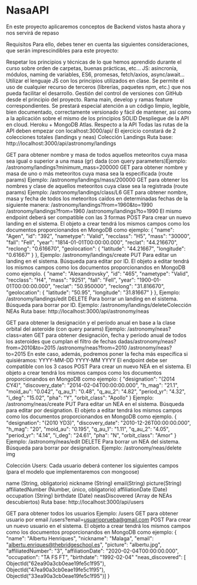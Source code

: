 # NasaAPI
​En este proyecto aplicaremos conceptos de Backend vistos hasta ahora y nos servirá de repaso

Requisitos
Para ello, debes tener en cuenta las siguientes consideraciones, que serán imprescindibles para este proyecto:​

Respetar los principios y técnicas de lo que hemos aprendido durante el curso sobre orden de carpetas, buenas prácticas, etc...
JS: asincronía, módulos, naming de variables, ES6, promesas, fetch/axios, async/await... Utilizar el lenguaje JS con los principios utilizados en clase.
Se permite el uso de cualquier recurso de terceros (librerías, paquetes npm, etc.) que nos pueda facilitar el desarrollo.
Gestión del control de versiones con GitHub desde el principio del proyecto. Rama main, develop y ramas feature correspondientes.
Se prestará especial atención a un código limpio, legible, bien documentado, correctamente versionado y fácil de mantener, así como a la aplicación sobre el mismo de los principios SOLID
Despliegue de la API en cloud. Heroku + MongoDB Atlas.​
Respecto a la API
Todas las rutas de la API deben empezar con localhost:3000/api/
El ejercicio constará de 2 colecciones totales (landings y neas)​
Colección Landings
Ruta base: http://localhost:3000/api/astronomy/landings​

GET para obtener nombre y masa de todos aquellos meteoritos cuya masa sea igual o superior a una masa (gr) dada (con query parameters)​
Ejemplo: /astronomy/landings?minimum_mass=200000​
GET para obtener nombre y masa de uno o más meteoritos cuya masa sea la especificada (route params)​
Ejemplo: /astronomy/landings/mass/200000​
GET para obtener los nombres y clase de aquellos meteoritos cuya clase sea la registrada (route params)​
Ejemplo: /astronomy/landings/class/L6​
GET para obtener nombre, masa y fecha de todos los meteoritos caídos en determinadas fechas de la siguiente manera:​
/astronomy/landings?from=1960&to=1990
/astronomy/landings?from=1960
/astronomy/landings?to=1990
El mismo endpoint deberá ser compatible con las 3 formas
POST Para crear un nuevo landing en el sistema. El objeto a crear tendrá los mismos campos como los documentos proporcionandos en MongoDB como ejemplo:
{
  "name": "Agen",
  "id": "392",
  "nametype": "Valid",
  "recclass": "H5",
  "mass": "30000",
  "fall": "Fell",
  "year": "1814-01-01T00:00:00.000",
  "reclat": "44.216670",
  "reclong": "0.616670",
  "geolocation": { "latitude": "44.21667", "longitude": "0.61667" }
},
Ejemplo: /astronomy/landings/create
PUT Para editar un landing en el sistema. Búsqueda para editar por ID. El objeto a editar tendrá los mismos campos como los documentos proporcionandos en MongoDB como ejemplo.
  {
  "name": "Alexandrovsky",
  "id": "465",
  "nametype": "Valid",
  "recclass": "H4",
  "mass": "9251",
  "fall": "Fell",
  "year": "1900-01-01T00:00:00.000",
  "reclat": "50.950000",
  "reclong": "31.816670",
  "geolocation": { "latitude": "50.95", "longitude": "31.81667" }
},
Ejemplo: /astronomy/landings/edit
DELETE Para borrar un landing en el sistema. Búsqueda para borrar por ID.
Ejemplo: /astronomy/landings/delete​
Colección NEAs
Ruta base: http://localhost:3000/api/astronomy/neas​

GET para obtener la designación y el período anual en base a la clase orbital del asteroide (con query params)​
Ejemplo: /astronomy/neas?class=aten​
GET para obtener designación, fecha y período anual de todos los asteroides que cumplan el filtro de fechas dadas​
/astronomy/neas?from=2010&to=2015
/astronomy/neas?from=2010
/astronomy/neas?to=2015
En este caso, además, podremos poner la fecha más específica si quisiéramos:
YYYY-MM-DD
YYYY-MM
YYYY
El endpoint debe ser compatible con los 3 casos
POST Para crear un nuevo NEA en el sistema. El objeto a crear tendrá los mismos campos como los documentos proporcionandos en MongoDB como ejemplo:
  {
  "designation": "(2014 CY4)",
  "discovery_date": "2014-02-04T00:00:00.000",
  "h_mag": "21.1",
  "moid_au": "0.042",
  "q_au_1": "0.48",
  "q_au_2": "4.82",
  "period_yr": "4.32",
  "i_deg": "15.02",
  "pha": "Y",
  "orbit_class": "Apollo"
}
Ejemplo: /astronomy/neas/create
PUT Para editar un NEA en el sistema. Búsqueda para editar por designation. El objeto a editar tendrá los mismos campos como los documentos proporcionandos en MongoDB como ejemplo.
{
  "designation": "(2010 YD3)",
  "discovery_date": "2010-12-26T00:00:00.000",
  "h_mag": "20",
  "moid_au": "0.195",
  "q_au_1": "1.11",
  "q_au_2": "4.05",
  "period_yr": "4.14",
  "i_deg": "24.61",
  "pha": "N",
  "orbit_class": "Amor"
}
Ejemplo: /astronomy/neas/edit
DELETE Para borrar un NEA del sistema. Búsqueda para borrar por designation.
Ejemplo: /astronomy/neas/delete
img

Colección Users:
Cada usuario deberá contener los siguientes campos (para el modelo que implementaremos con mongoose)​

name (String, obligatorio)
nickname (String)
email(String)
picture(String)
affiliatedNumber (Number, único, obligatorio)
affiliationDate (Date)
occupation (String)
birthdate (Date)
neasDiscovered (Array de NEAs descubiertos)
Ruta base: http://localhost:3000/api/users​

GET para obtener todos los usuarios​
Ejemplo: /users​
GET para obtener usuario por email​
/users?email=usuarioprueba@gmail.com
POST Para crear un nuevo usuario en el sistema. El objeto a crear tendrá los mismos campos como los documentos proporcionandos en MongoDB como ejemplo:
  {
  "name": "Albertu Henriques",
  "nickname": "Malaga",
  "email": "albertu.enriques@thebridgeschool.es",
  "picture": "albertu.jpg",
  "affiliatedNumber": "3",
  "affiliationDate": "2020-02-04T00:00:00.000",
  "occupation": "TA FS FT",
  "birthdate": "1992-02-04"
  "neas_discovered": [
      ObjectId("62ea90a3cb0eae19fe5c1f95"),
      ObjectId("47ea90a3cb0eae19fe5c1f95"),
      ObjectId("33ea90a3cb0eae19fe5c1f95")]
}